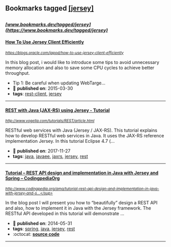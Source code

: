 ## Bookmarks tagged [[jersey]](https://www.bookmarks.dev/search?q=[jersey])

_<sup><sup>[www.bookmarks.dev/tagged/jersey](https://www.bookmarks.dev/tagged/jersey)</sup></sup>_
---
#### [How To Use Jersey Client Efficiently](https://blogs.oracle.com/japod/how-to-use-jersey-client-efficiently)
_<sup>https://blogs.oracle.com/japod/how-to-use-jersey-client-efficiently</sup>_

In this blog post, i would like to introduce some tips to avoid unnecessary memory allocation and also to save some CPU cycles to achieve better throughput.

* Tip 1: Be careful when updating WebTarge...
* :calendar: **published on**: 2015-03-30
* **tags**: [rest-client](../tagged/rest-client.md), [jersey](../tagged/jersey.md)
---
#### [REST with Java (JAX-RS) using Jersey - Tutorial](http://www.vogella.com/tutorials/REST/article.html)
_<sup>http://www.vogella.com/tutorials/REST/article.html</sup>_

RESTful web services with Java (Jersey / JAX-RS). This tutorial explains how to develop RESTful web services in Java. It uses the JAX-RS reference implementation Jersey. In this tutorial Eclipse 4.7 (...
* :calendar: **published on**: 2017-11-27
* **tags**: [java](../tagged/java.md), [javaee](../tagged/javaee.md), [jaxrs](../tagged/jaxrs.md), [jersey](../tagged/jersey.md), [rest](../tagged/rest.md)
---
#### [Tutorial – REST API design and implementation in Java with Jersey and Spring – CodingpediaOrg](http://www.codingpedia.org/ama/tutorial-rest-api-design-and-implementation-in-java-with-jersey-and-spring/)
_<sup>http://www.codingpedia.org/ama/tutorial-rest-api-design-and-implementation-in-java-with-jersey-and-s...</sup>_

In the blog post I will present you how to “beautifully” design a REST API and also, how to implement it in Java with the Jersey framework. The RESTful API developed in this tutorial will demonstrate ...
* :calendar: **published on**: 2014-05-31
* **tags**: [spring](../tagged/spring.md), [java](../tagged/java.md), [jersey](../tagged/jersey.md), [rest](../tagged/rest.md)
* :octocat: **[source code](https://github.com/Codingpedia/demo-rest-jersey-spring)**
---
